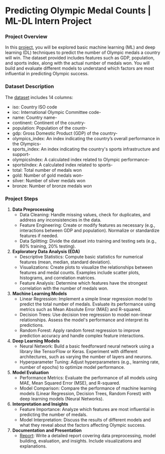 # Predicting Olympic Medal Counts | ML-DL Intern Project

### Project Overview
In this [project](https://github.com/Rina-Irene-arch/Predicting_Olympic_Medal_Counts_ML_DL_Intern_Project/blob/main/Predicting_Olympic_Medal_Counts_ML_DL_Project.ipynb), you will be explored basic machine learning (ML) and deep learning (DL) techniques to predict the number of Olympic medals a country will win. The dataset provided includes features such as GDP, population, and sports index, along with the actual number of medals won. You will build and evaluate different models to understand which factors are most influential in predicting Olympic success.

### Dataset Description
The [dataset](https://github.com/Rina-Irene-arch/Predicting_Olympic_Medal_Counts_ML_DL_Intern_Project/blob/main/olympic_medals.csv) includes 14 columns:
-	iso: Country ISO code
-	ioc: International Olympic Committee code-
-	name: Country name-
-	continent: Continent of the country-
-	population: Population of the countr-
-	gdp: Gross Domestic Product (GDP) of the country-
-	olympics_index: An index indicating the country’s overall performance in the Olympics-
-	sports_index: An index indicating the country's sports infrastructure and support-
-	olympicsIndex: A calculated index related to Olympic performance-
-	sportsIndex: A calculated index related to sports-
-	total: Total number of medals won
-	gold: Number of gold medals won-
-	silver: Number of silver medals won
-	bronze: Number of bronze medals won

### Project Steps
1. **Data Preprocessing**
   - Data Cleaning: Handle missing values, check for duplicates, and address any inconsistencies in the data.
   - Feature Engineering: Create or modify features as necessary (e.g., interactions between GDP and population). Normalize or standardize features if needed.
   - Data Splitting: Divide the dataset into training and testing sets (e.g., 80% training, 20% testing).
2. **Exploratory Data Analysis (EDA)**
   - Descriptive Statistics: Compute basic statistics for numerical features (mean, median, standard deviation).
   - Visualizations: Create plots to visualize the relationships between features and medal counts. Examples include scatter plots, histograms, and correlation matrices.
   - Feature Analysis: Determine which features have the strongest correlation with the number of medals won.
3. **Machine Learning Models**
   - Linear Regression: Implement a simple linear regression model to predict the total number of medals. Evaluate its performance using metrics such as Mean Absolute Error (MAE) and R-squared.
   - Decision Trees: Use decision tree regression to model non-linear relationships. Assess the model's performance and interpret its predictions.
   - Random Forest: Apply random forest regression to improve prediction accuracy and handle complex feature interactions.
4. **Deep Learning Models**
   - Neural Network: Build a basic feedforward neural network using a library like TensorFlow or Keras. Experiment with different architectures, such as varying the number of layers and neurons.
   - Hyperparameter Tuning: Adjust hyperparameters (e.g., learning rate, number of epochs) to optimize model performance.
5. **Model Evaluation**
   - Performance Metrics: Evaluate the performance of all models using MAE, Mean Squared Error (MSE), and R-squared.
   - Model Comparison: Compare the performance of machine learning models (Linear Regression, Decision Trees, Random Forest) with deep learning models (Neural Networks).
6. **Interpretation and Insights**
   - Feature Importance: Analyze which features are most influential in predicting the number of medals.
   - Model Interpretation: Discuss the results of different models and what they reveal about the factors affecting Olympic success.
7. **Documentation and Presentation**
   - [Report](https://github.com/Rina-Irene-arch/Predicting_Olympic_Medal_Counts_ML_DL_Intern_Project/blob/main/Predicting_Olympic_Medal_Counts_ML_DL_Project.pdf): Write a detailed report covering data preprocessing, model building, evaluation, and insights. Include visualizations and explanations.


